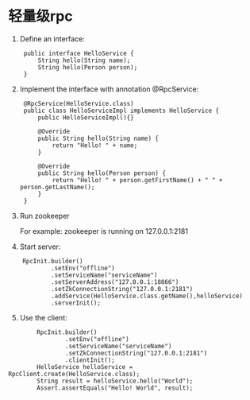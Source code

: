 # 轻量级rpc
1. Define an interface:

		public interface HelloService { 
			String hello(String name); 
			String hello(Person person);
		}

2. Implement the interface with annotation @RpcService:

		@RpcService(HelloService.class)
		public class HelloServiceImpl implements HelloService {
			public HelloServiceImpl(){}
			
			@Override
			public String hello(String name) {
				return "Hello! " + name;
			}

			@Override
			public String hello(Person person) {
				return "Hello! " + person.getFirstName() + " " + person.getLastName();
			}
		}

3. Run zookeeper

   For example: zookeeper is running on 127.0.0.1:2181

4. Start server:

```
    RpcInit.builder()
            .setEnv("offline")
            .setServiceName("serviceName")
            .setServerAddress("127.0.0.1:18866")
            .setZkConnectionString("127.0.0.1:2181")
            .addService(HelloService.class.getName(),helloService)
            .serverInit();
```


5. Use the client:
 
```
        RpcInit.builder()
                .setEnv("offline")
                .setServiceName("serviceName")
                .setZkConnectionString("127.0.0.1:2181")
                .clientInit();
        HelloService helloService = RpcClient.create(HelloService.class);
        String result = helloService.hello("World");
        Assert.assertEquals("Hello! World", result);
```

